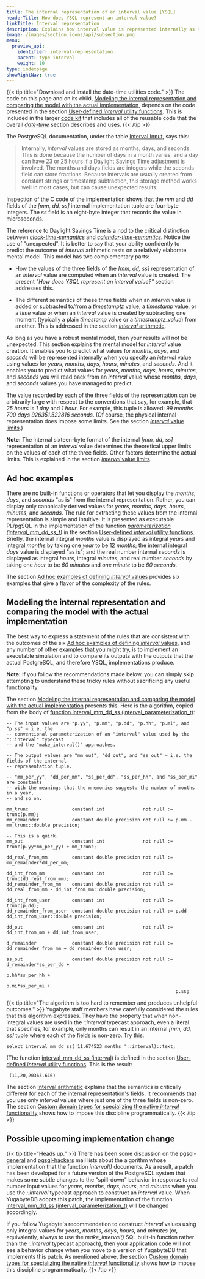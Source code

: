 ```yaml
---
title: The internal representation of an interval value [YSQL]
headerTitle: How does YSQL represent an interval value?
linkTitle: Interval representation
description: Explains how interval value is represented internally as three fields (months, days, and seconds). [YSQL]
image: /images/section_icons/api/subsection.png
menu:
  preview_api:
    identifier: interval-representation
    parent: type-interval
    weight: 10
type: indexpage
showRightNav: true
---
```


{{< tip title="Download and install the date-time utilities code." >}}
The code on this page and on its child, [Modeling the internal representation and comparing the model with the actual implementation](./internal-representation-model/), depends on the code presented in the section [User-defined _interval_ utility functions](../interval-utilities/). This is included in the larger [code kit](../../../download-date-time-utilities/) that includes all of the reusable code that the overall _[date-time](../../../../type_datetime/)_ section describes and uses.
{{< /tip >}}

The PostgreSQL documentation, under the table [Interval Input](https://www.postgresql.org/docs/15/datatype-datetime.html#DATATYPE-INTERVAL-INPUT-EXAMPLES), says this:

> Internally, _interval_ values are stored as months, days, and seconds. This is done because the number of days in a month varies, and a day can have 23 or 25 hours if a Daylight Savings Time adjustment is involved. The months and days fields are integers while the seconds field can store fractions. Because intervals are usually created from constant strings or timestamp subtraction, this storage method works well in most cases, but can cause unexpected results.

Inspection of the C code of the implementation shows that the _mm_ and _dd_ fields of the _[mm, dd, ss]_ internal implementation tuple are four-byte integers. The _ss_ field is an eight-byte integer that records the value in microseconds.

The reference to Daylight Savings Time is a nod to the critical distinction between [_clock-time-semantics_](../../../conceptual-background/#clock-time) and [_calendar-time-semantics_](../../../conceptual-background/#calendar-time). Notice the use of "unexpected". It is better to say that your ability confidently to predict the outcome of _interval_ arithmetic rests on a relatively elaborate mental model. This model has two complementary parts:

- How the values of the three fields of the _[mm, dd, ss]_ representation of an _interval_ value are computed when an _interval_ value is created. The present _"How does YSQL represent an interval value?"_ section addresses this.

- The different semantics of these three fields when an _interval_ value is added or subtracted to/from a _timestamptz_ value, a _timestamp_ value, or a _time_ value or when an _interval_ value is created by subtracting one moment (typically a plain _timestamp_ value or a _timestamptz_value_) from another. This is addressed in the section [_Interval_ arithmetic](../interval-arithmetic/).

As long as you have a robust mental model, then your results will not be unexpected. This section explains the mental model for _interval_ value creation. It enables you to predict what values for _months_, _days_, and _seconds_ will be represented internally when you specify an _interval_ value using values for _years_, _months_, _days_, _hours_, _minutes_, and _seconds_. And it enables you to predict what values for _years_, _months_, _days_, _hours_, _minutes_, and _seconds_ you will read back from an _interval_ value whose _months_, _days_, and _seconds_ values you have managed to predict.

The value recorded by each of the three fields of the representation can be arbitrarily large with respect to the conventions that say, for example, that _25 hours_ is _1 day_ and _1 hour_. For example, this tuple is allowed: _99 months 700 days 926351.522816 seconds_. (Of course, the physical internal representation does impose some limits. See the section [_interval_ value limits](../interval-limits/).)

**Note:** The internal sixteen-byte format of the internal _[mm, dd, ss]_ representation of an _interval_ value determines the theoretical upper limits on the values of each of the three fields. Other factors determine the actual limits. This is explained in the section [_interval_ value limits](../interval-limits/).

## Ad hoc examples

There are no built-in functions or operators that let you display the _months_, _days_, and _seconds_ "as is" from the internal representation. Rather, you can display only canonically derived values for _years_, _months_, _days_, _hours_, _minutes_, and _seconds_. The rule for extracting these values from the internal representation is simple and intuitive. It is presented as executable PL/pgSQL in the implementation of the function [_parameterization (interval_mm_dd_ss_t)_](../interval-utilities/#function-parameterization-interval-mm-dd-ss-t-returns-interval-parameterization-t) in the section [User-defined _interval_ utility functions](../interval-utilities/). Briefly, the internal integral _months_ value is displayed as integral _years_ and integral _months_ by taking one _year_ to be 12 _months_; the internal integral _days_ value is displayed "as is"; and the real number internal _seconds_ is displayed as integral _hours_, integral _minutes_, and real number _seconds_ by taking one _hour_ to be _60 minutes_ and _one minute_ to be _60 seconds_.

The section [Ad hoc examples of defining _interval_ values](./ad-hoc-examples/) provides six examples that give a flavor of the complexity of the rules.

## Modeling the internal representation and comparing the model with the actual implementation

The best way to express a statement of the rules that are consistent with the outcomes of the six [Ad hoc examples of defining _interval_ values](./ad-hoc-examples/), and any number of other examples that you might try, is to implement an executable simulation and to compare its outputs with the outputs that the actual PostgreSQL, and therefore YSQL, implementations produce.

**Note:** If you follow the recommendations made below, you can simply skip attempting to understand these tricky rules without sacrificing any useful functionality.

The section [Modeling the internal representation and comparing the model with the actual implementation](./internal-representation-model/) presents this. Here is the algorithm, copied from the body of [function interval_mm_dd_ss (interval_parameterization_t)](./internal-representation-model/#function-interval-mm-dd-ss-interval-parameterization-t-returns-interval-mm-dd-ss-t):

```output
-- The input values are "p.yy", "p.mm", "p.dd", "p.hh", "p.mi", and "p.ss" — i.e. the
-- conventional parameterization of an "interval" value used by the "::interval" typecast
-- and the "make_interval()" approaches.

-- The output values are "mm_out", "dd_out", and "ss_out" — i.e. the fields of the internal
-- representation tuple.

-- "mm_per_yy", "dd_per_mm", "ss_per_dd", "ss_per_hh", and "ss_per_mi" are constants
-- with the meanings that the mnemonics suggest: the number of months in a year,
-- and so on.
```

```output
mm_trunc                constant int              not null := trunc(p.mm);
mm_remainder            constant double precision not null := p.mm - mm_trunc::double precision;

-- This is a quirk.
mm_out                  constant int              not null := trunc(p.yy*mm_per_yy) + mm_trunc;

dd_real_from_mm         constant double precision not null := mm_remainder*dd_per_mm;

dd_int_from_mm          constant int              not null := trunc(dd_real_from_mm);
dd_remainder_from_mm    constant double precision not null := dd_real_from_mm - dd_int_from_mm::double precision;

dd_int_from_user        constant int              not null := trunc(p.dd);
dd_remainder_from_user  constant double precision not null := p.dd - dd_int_from_user::double precision;

dd_out                  constant int              not null := dd_int_from_mm + dd_int_from_user;

d_remainder             constant double precision not null := dd_remainder_from_mm + dd_remainder_from_user;

ss_out                  constant double precision not null := d_remainder*ss_per_dd +
                                                              p.hh*ss_per_hh +
                                                              p.mi*ss_per_mi +
                                                              p.ss;
```

{{< tip title="The algorithm is too hard to remember and produces unhelpful outcomes." >}}
Yugabyte staff members have carefully considered the rules that this algorithm expresses. They have the property that when non-integral values are used in the _::interval_ typecast approach, even a literal that specifies, for example, only months can result in an internal _[mm, dd, ss]_ tuple where each of the fields is non-zero. Try this:

```plpgsql
select interval_mm_dd_ss('11.674523 months '::interval)::text;
```

(The function [interval_mm_dd_ss (interval)](../interval-utilities/#function-interval-mm-dd-ss-interval-returns-interval-mm-dd-ss-t) is defined in the section [User-defined _interval_ utility functions](../interval-utilities/). This is the result:

```output
 (11,20,20363.616)
```

The section [Interval arithmetic](../interval-arithmetic/) explains that the semantics is critically different for each of the internal representation's fields. It recommends that you use only _interval_ values where just one of the three fields is non-zero. The section [Custom domain types for specializing the native _interval_ functionality](../custom-interval-domains/) shows how to impose this discipline programmatically.
{{< /tip >}}

## Possible upcoming implementation change

{{< tip title="Heads up." >}}
There has been some discussion on the [pgsql-general](mailto:pgsql-general@lists.postgresql.org) and [pgsql-hackers](mailto:pgsql-hackers@lists.postgresql.org) mail lists about the algorithm whose implementation that the function _interval()_ documents. As a result, a patch has been developed for a future version of the PostgreSQL system that makes some subtle changes to the "spill-down" behavior in response to real number input values for _years_, _months_, _days_, _hours_, and _minutes_ when you use the _::interval_ typecast approach to construct an _interval_ value. When YugabyteDB adopts this patch, the implementation of the function [interval_mm_dd_ss (interval_parameterization_t)](./internal-representation-model/#function-interval-mm-dd-ss-interval-parameterization-t-returns-interval-mm-dd-ss-t) will be changed accordingly.

If you follow Yugabyte's recommendation to construct _interval_ values using only integral values for _years_, _months_, _days_, _hours_, and _minutes_ (or, equivalently, always to use the _make_interval()_ SQL built-in function rather than the _::interval_ typecast approach), then your application code will not see a behavior change when you move to a version of YugabyteDB that implements this patch. As mentioned above, the section [Custom domain types for specializing the native _interval_ functionality](../custom-interval-domains/) shows how to impose this discipline programmatically.
{{< /tip >}}
